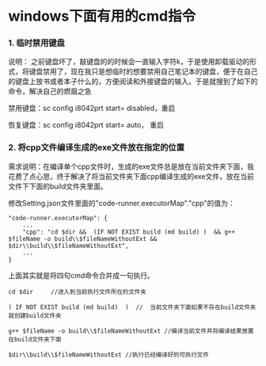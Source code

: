 # windows下面有用的cmd指令

### 1. 临时禁用键盘

说明： 之前键盘坏了，敲键盘的的时候会一直输入字符k，于是使用卸载驱动的形式，将键盘禁用了，现在我只是想临时的想要禁用自己笔记本的键盘，便于在自己的键盘上放书或者本子什么的，方便阅读和外接键盘的输入。于是就搜到了如下的命令，解决自己的燃眉之急

禁用键盘：sc config i8042prt start= disabled，重启

恢复键盘：sc config i8042prt start= auto， 重启

<!--more-->

###  2. 将cpp文件编译生成的exe文件放在指定的位置

需求说明：在编译单个cpp文件时，生成的exe文件总是放在当前文件夹下面，我花费了点心思，终于解决了将当前文件夹下面cpp编译生成的exe文件，放在当前文件下下面的build文件夹里面。

修改Setting.json文件里面的"code-runner.executorMap"."cpp"的值为：

```
"code-runner.executorMap": {
	...
    "cpp": "cd $dir &&  (IF NOT EXIST build (md build) )  && g++ $fileName -o build\\$fileNameWithoutExt && $dir\\build\\$fileNameWithoutExt",
    ...
}
```



上面其实就是将四句cmd命令合并成一句执行。

```
cd $dir     //进入到当前执行文件所在的文件夹

( IF NOT EXIST build (md build)  )  //  当前文件夹下面如果不存在build文件夹就创建build文件夹

g++ $fileName -o build\\$fileNameWithoutExt //编译当前文件并将编译结果放置在build文件夹下面

$dir\\build\\$fileNameWithoutExt //执行已经编译好的可执行文件
```







